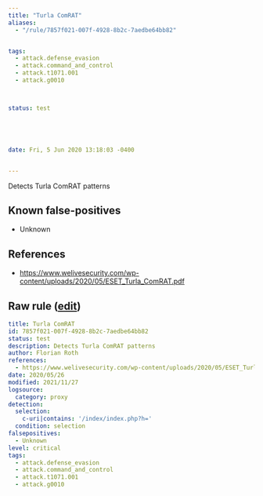 ```yaml
---
title: "Turla ComRAT"
aliases:
  - "/rule/7857f021-007f-4928-8b2c-7aedbe64bb82"


tags:
  - attack.defense_evasion
  - attack.command_and_control
  - attack.t1071.001
  - attack.g0010



status: test





date: Fri, 5 Jun 2020 13:18:03 -0400


---
```


Detects Turla ComRAT patterns

<!--more-->


## Known false-positives

* Unknown



## References

* https://www.welivesecurity.com/wp-content/uploads/2020/05/ESET_Turla_ComRAT.pdf


## Raw rule ([edit](https://github.com/SigmaHQ/sigma/edit/master/rules/proxy/proxy_turla_comrat.yml))
```yaml
title: Turla ComRAT
id: 7857f021-007f-4928-8b2c-7aedbe64bb82
status: test
description: Detects Turla ComRAT patterns
author: Florian Roth
references:
  - https://www.welivesecurity.com/wp-content/uploads/2020/05/ESET_Turla_ComRAT.pdf
date: 2020/05/26
modified: 2021/11/27
logsource:
  category: proxy
detection:
  selection:
    c-uri|contains: '/index/index.php?h='
  condition: selection
falsepositives:
  - Unknown
level: critical
tags:
  - attack.defense_evasion
  - attack.command_and_control
  - attack.t1071.001
  - attack.g0010

```
